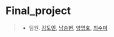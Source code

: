 # Final_project
> - 팀원. 
>   [김도민](https://github.com/DominKim), [남승현](https://github.com/nsh92), [양명호](https://github.com/yangmyongho), [최수미](https://github.com/ssmmchoi)

